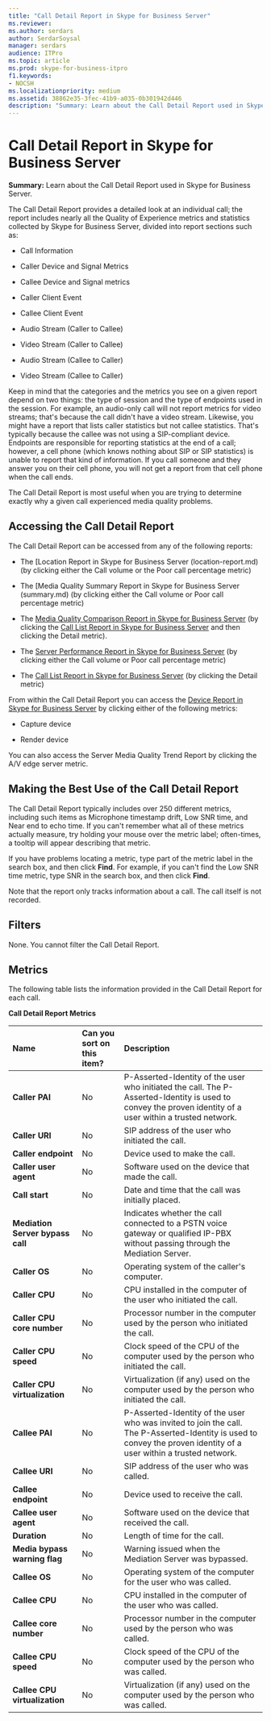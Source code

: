 ```yaml
---
title: "Call Detail Report in Skype for Business Server"
ms.reviewer: 
ms.author: serdars
author: SerdarSoysal
manager: serdars
audience: ITPro
ms.topic: article
ms.prod: skype-for-business-itpro
f1.keywords:
- NOCSH
ms.localizationpriority: medium
ms.assetid: 38862e35-3fec-41b9-a035-0b301942d446
description: "Summary: Learn about the Call Detail Report used in Skype for Business Server."
---
```


# Call Detail Report in Skype for Business Server
 
**Summary:** Learn about the Call Detail Report used in Skype for Business Server.
  
The Call Detail Report provides a detailed look at an individual call; the report includes nearly all the Quality of Experience metrics and statistics collected by Skype for Business Server, divided into report sections such as:
  
- Call Information 
    
- Caller Device and Signal Metrics
    
- Callee Device and Signal metrics
    
- Caller Client Event
    
- Callee Client Event
    
- Audio Stream (Caller to Callee)
    
- Video Stream (Caller to Callee)
    
- Audio Stream (Callee to Caller)
    
- Video Stream (Callee to Caller)
    
Keep in mind that the categories and the metrics you see on a given report depend on two things: the type of session and the type of endpoints used in the session. For example, an audio-only call will not report metrics for video streams; that's because the call didn't have a video stream. Likewise, you might have a report that lists caller statistics but not callee statistics. That's typically because the callee was not using a SIP-compliant device. Endpoints are responsible for reporting statistics at the end of a call; however, a cell phone (which knows nothing about SIP or SIP statistics) is unable to report that kind of information. If you call someone and they answer you on their cell phone, you will not get a report from that cell phone when the call ends.
  
The Call Detail Report is most useful when you are trying to determine exactly why a given call experienced media quality problems.
  
## Accessing the Call Detail Report

The Call Detail Report can be accessed from any of the following reports:
  
- The [Location Report in Skype for Business Server (location-report.md) (by clicking either the Call volume or the Poor call percentage metric)
    
- The [Media Quality Summary Report in Skype for Business Server (summary.md) (by clicking either the Call volume or Poor call percentage metric)
    
- The [Media Quality Comparison Report in Skype for Business Server](comparison.md) (by clicking the [Call List Report in Skype for Business Server](call-list-report-0.md) and then clicking the Detail metric).
    
- The [Server Performance Report in Skype for Business Server](server-performance.md) (by clicking either the Call volume or Poor call percentage metric)
    
- The [Call List Report in Skype for Business Server](call-list-report-0.md) (by clicking the Detail metric)
    
From within the Call Detail Report you can access the [Device Report in Skype for Business Server](device-report.md) by clicking either of the following metrics:
  
- Capture device
    
- Render device
    
You can also access the Server Media Quality Trend Report by clicking the A/V edge server metric.
  
## Making the Best Use of the Call Detail Report

The Call Detail Report typically includes over 250 different metrics, including such items as Microphone timestamp drift, Low SNR time, and Near end to echo time. If you can't remember what all of these metrics actually measure, try holding your mouse over the metric label; often-times, a tooltip will appear describing that metric.
  
If you have problems locating a metric, type part of the metric label in the search box, and then click **Find**. For example, if you can't find the Low SNR time metric, type SNR in the search box, and then click **Find**.
  
Note that the report only tracks information about a call. The call itself is not recorded.
  
## Filters

None. You cannot filter the Call Detail Report.
  
## Metrics

The following table lists the information provided in the Call Detail Report for each call.
  
**Call Detail Report Metrics**

|**Name**|**Can you sort on this item?**|**Description**|
|:-----|:-----|:-----|
|**Caller PAI** <br/> |No  <br/> |P-Asserted-Identity of the user who initiated the call. The P-Asserted-Identity is used to convey the proven identity of a user within a trusted network.  <br/> |
|**Caller URI** <br/> |No  <br/> |SIP address of the user who initiated the call.  <br/> |
|**Caller endpoint** <br/> |No  <br/> |Device used to make the call.  <br/> |
|**Caller user agent** <br/> |No  <br/> |Software used on the device that made the call.  <br/> |
|**Call start** <br/> |No  <br/> |Date and time that the call was initially placed.  <br/> |
|**Mediation Server bypass call** <br/> |No  <br/> |Indicates whether the call connected to a PSTN voice gateway or qualified IP-PBX without passing through the Mediation Server.  <br/> |
|**Caller OS** <br/> |No  <br/> |Operating system of the caller's computer.  <br/> |
|**Caller CPU** <br/> |No  <br/> |CPU installed in the computer of the user who initiated the call.  <br/> |
|**Caller CPU core number** <br/> |No  <br/> |Processor number in the computer used by the person who initiated the call.  <br/> |
|**Caller CPU speed** <br/> |No  <br/> |Clock speed of the CPU of the computer used by the person who initiated the call.  <br/> |
|**Caller CPU virtualization** <br/> |No  <br/> |Virtualization (if any) used on the computer used by the person who initiated the call.  <br/> |
|**Callee PAI** <br/> |No  <br/> |P-Asserted-Identity of the user who was invited to join the call. The P-Asserted-Identity is used to convey the proven identity of a user within a trusted network.  <br/> |
|**Callee URI** <br/> |No  <br/> |SIP address of the user who was called.  <br/> |
|**Callee endpoint** <br/> |No  <br/> |Device used to receive the call.  <br/> |
|**Callee user agent** <br/> |No  <br/> |Software used on the device that received the call.  <br/> |
|**Duration** <br/> |No  <br/> |Length of time for the call.  <br/> |
|**Media bypass warning flag** <br/> |No  <br/> |Warning issued when the Mediation Server was bypassed.  <br/> |
|**Callee OS** <br/> |No  <br/> |Operating system of the computer for the user who was called.  <br/> |
|**Callee CPU** <br/> |No  <br/> |CPU installed in the computer of the user who was called.  <br/> |
|**Callee core number** <br/> |No  <br/> |Processor number in the computer used by the person who was called.  <br/> |
|**Callee CPU speed** <br/> |No  <br/> |Clock speed of the CPU of the computer used by the person who was called.  <br/> |
|**Callee CPU virtualization** <br/> |No  <br/> |Virtualization (if any) used on the computer used by the person who was called.  <br/> |
   

